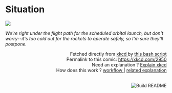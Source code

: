 # <b>Situation</b>

[![](https://imgs.xkcd.com/comics/situation.png)](https://xkcd.com/2950)

<i>We&#39;re right under the flight path for the scheduled orbital launch, but don&#39;t worry--it&#39;s too cold out for the rockets to operate safely, so I&#39;m sure they&#39;ll postpone.</i>

<div align="right">
  Fetched directly from
  <a href="https://xkcd.com">
    xkcd
  </a>
  by
  <a href="https://github.com/Vanille-N/Vanille-N/blob/master/fetch">
    this bash script
  </a>
</div>
<div align="right">
  Permalink to this comic:
  <a href="https://xkcd.com/2950">
    https://xkcd.com/2950
  </a>
</div>
<div align="right">
  Need an explanation ?
  <a href="https://www.explainxkcd.com/wiki/index.php/2950">
    Explain xkcd
  </a>
</div>
<div align="right">
  How does this work ?
  <a href="https://github.com/Vanille-N/Vanille-N/blob/master/.github/workflows/build.yml">
    workflow
  </a>
  |
  <a href="https://simonwillison.net/2020/Jul/10/self-updating-profile-readme/">
    related explanation
  </a>
</div><br>

<a href="https://github.com/Vanille-N/Vanille-N/actions"><img src="https://github.com/Vanille-N/Vanille-N/workflows/Build%20README/badge.svg" align="right" alt="Build README"></a>
